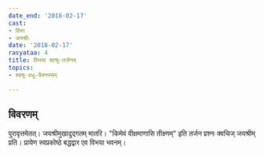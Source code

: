 ```yaml
---
date_end: '2018-02-17'
cast:
- विभा
- जयश्रीः
date: '2018-02-17'
rasyataa: 4
title: विभया श्वश्रू-तर्जनम्
topics:
- श्वश्रू-वधू-वैमनस्यम्

---
```


## विवरणम्
पुरावृत्तमेतत्। जयश्रीमुखादुद्गतम् मातरि। "किमेवं वीक्षमाणासि तीक्ष्णम्" इति तर्जन प्रश्नः क्वचिज् जयश्रीम् प्रति। प्रायेण स्वप्रकोष्ठे बद्धद्वार एव विभया भवनम्।

